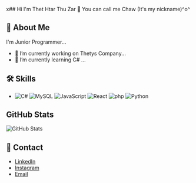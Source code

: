 x## Hi I'm Thet Htar Thu Zar 👋 You can call me Chaw (It's my nickname)^o^

## 🚀 About Me
I'm Junior Programmer...
- 🔭 I’m currently working on Thetys Company...
- 🌱 I’m currently learning C# ...


## 🛠️ Skills
-  ![C#](https://img.shields.io/badge/-C%23-239120?style=flat&logo=csharp&logoColor=white)
![MySQL](https://img.shields.io/badge/-MySQL-4479A1?style=flat&logo=mysql&logoColor=white)
![JavaScript](https://img.shields.io/badge/-JavaScript-F7DF1E?style=flat&logo=javascript&logoColor=black)
![React](https://img.shields.io/badge/-React-61DAFB?style=flat&logo=react&logoColor=black)
![php](https://img.shields.io/badge/-php-61DAFB?style=flat&logo=php&logoColor=black)
![Python](https://img.shields.io/badge/-Python-3776AB?style=flat&logo=python&logoColor=white)

## GitHub Stats
![GitHub Stats](https://github-readme-stats.vercel.app/api?username=Thet-Htar-Thu-Zar&show_icons=true&hide_title=true&count_private=true&hide=prs&theme=radical)

## 🔗 Contact
- [LinkedIn](https://www.linkedin.com/in/thet-htar-thu-zar-427a3b288/)
- [Instagram](https://www.instagram.com/chaw_1712/profilecard/?igsh=MWdvZXg3Mm1iYnF1cg==)
- [Email](mailto:thethtarthuzar648@gmail.com)
<!--
**Thet-Htar-Thu-Zar/Thet-Htar-Thu-Zar** is a ✨ _special_ ✨ repository because its `README.md` (this file) appears on your GitHub profile.

Here are some ideas to get you started:

- 🔭 I’m currently working on ...
- 🌱 I’m currently learning ...
- 👯 I’m looking to collaborate on ...
- 🤔 I’m looking for help with ...
- 💬 Ask me about ...
- 📫 How to reach me: ...
- 😄 Pronouns: ...
- ⚡ Fun fact: ...
-->
